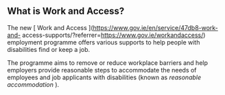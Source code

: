 ##  What is Work and Access?

The new [ Work and Access ](https://www.gov.ie/en/service/47db8-work-and-
access-supports/?referrer=https://www.gov.ie/workandaccess/) employment
programme offers various supports to help people with disabilities find or
keep a job.

The programme aims to remove or reduce workplace barriers and help employers
provide reasonable steps to accommodate the needs of employees and job
applicants with disabilities (known as _reasonable accommodation_ ).
